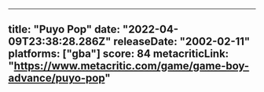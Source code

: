 
---
title: "Puyo Pop"
date: "2022-04-09T23:38:28.286Z"
releaseDate: "2002-02-11"
platforms: ["gba"]
score: 84
metacriticLink: "https://www.metacritic.com/game/game-boy-advance/puyo-pop"
---

